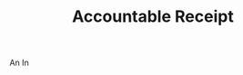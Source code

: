 ---
title: Accountable Receipt
letter: A
permalink: "/definitions/accountable-receipt.html"
body: An In
published_at: '2018-07-07'
source: Black's Law Dictionary
layout: post
---